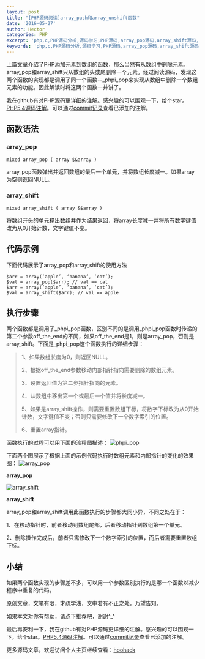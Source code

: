 ```yaml
---
layout: post
title: "[PHP源码阅读]array_push和array_unshift函数"
date: '2016-05-27'
author: Hector
categories: PHP
excerpt: 'php,c,PHP源码分析,源码学习,PHP源码,array_pop源码,array_shift源码,php array_pop源码,php array_shift源码,php源码阅读,PHP源码阅读'
keywords: 'php,c,PHP源码分析,源码学习,PHP源码,array_pop源码,array_shift源码,php array_pop源码,php array_shift源码,php源码阅读,PHP源码阅读'
---
```


[上篇文章](http://www.hoohack.me/2016/05/27/php-source-code-array-push-array-unshift)介绍了PHP添加元素到数组的函数，那么当然有从数组中删除元素。array_pop和array_shift只从数组的头或尾删除一个元素。经过阅读源码，发现这两个函数的实现都是调用了同一个函数--_phpi_pop来实现从数组中删除一个数组元素的功能。因此解读时将这两个函数一并讲了。

我在github有对PHP源码更详细的注解。感兴趣的可以围观一下，给个star。[PHP5.4源码注解](https://github.com/hoohack/read-php-src)。可以通过[commit记录](https://github.com/hoohack/read-php-src/commits/master)查看已添加的注解。

 

## 函数语法

### array_pop

    mixed array_pop ( array $&array )

array_pop函数弹出并返回数组的最后一个单元，并将数组长度减一。如果array为空则返回NULL。

<!--more-->

### array_shift

    mixed array_shift ( array &$array )

将数组开头的单元移出数组并作为结果返回，将array长度减一并将所有数字键值改为从0开始计数，文字键值不变。

## 代码示例

下面代码展示了array_pop和array_shift的使用方法

    $arr = array(‘apple’, ‘banana’, ‘cat’);
    $val = array_pop($arr); // val == cat
    $arr = array(‘apple’, ‘banana’, ‘cat’);
    $val = array_shift($arr); // val == apple

## 执行步骤

两个函数都是调用了_phpi_pop函数，区别不同的是调用_phpi_pop函数时传递的第二个参数off_the_end的不同，如果off_the_end是1，则是array_pop，否则是array_shift。下面是_phpi_pop这个函数执行的详细步骤：

> 1、如果数组长度为0，则返回NULL。
> 
> 2、根据off_the_end参数移动内部指针指向需要删除的数组元素。
> 
> 3、设置返回值为第二步指针指向的元素。
> 
> 4、从数组中移出第一个或最后一个值并将长度减一。
> 
> 5、如果是array_shift操作，则需要重置数组下标，将数字下标改为从0开始计数，文字键值不变；否则只需要修改下一个数字索引的位置。
> 
> 6、重置array指针。

函数执行的过程可以用下面的流程图描述：
![phpi_pop](http://7u2eqw.com1.z0.glb.clouddn.com/phpi_pop.png)


下面两个图展示了根据上面的示例代码执行时数组元素和内部指针的变化的效果图：
![array_pop](http://7u2eqw.com1.z0.glb.clouddn.com/array_pop.png)
           
**array_pop**

![array_shift](http://7u2eqw.com1.z0.glb.clouddn.com/array_shift.png)

**array_shift**

 

array_pop和array_shift调用此函数执行的步骤都大同小异，不同之处在于：

1、在移动指针时，前者移动到数组尾部，后者移动指针到数组第一个单元。

2、删除操作完成后，前者只需修改下一个数字索引的位置，而后者需要重置数组下标。

## 小结

如果两个函数实现的步骤差不多，可以用一个参数区别执行的是哪一个函数以减少程序中重复的代码。

 

原创文章，文笔有限，才疏学浅，文中若有不正之处，万望告知。

如果本文对你有帮助，请点下推荐吧，谢谢^_^

 

最后再安利一下，我在github有对PHP源码更详细的注解。感兴趣的可以围观一下，给个star。[PHP5.4源码注解](https://github.com/hoohack/read-php-src)。可以通过[commit记录](https://github.com/hoohack/read-php-src/commits/master)查看已添加的注解。

更多源码文章，欢迎访问个人主页继续查看：[hoohack](http://www.hoohack.me)
